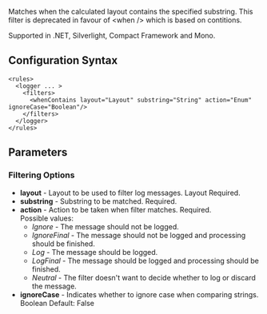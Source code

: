 Matches when the calculated layout contains the specified substring. This filter is deprecated in favour of \<when /> which is based on contitions. 

Supported in .NET, Silverlight, Compact Framework and Mono.

## Configuration Syntax
```
<rules>
  <logger ... >
    <filters>
      <whenContains layout="Layout" substring="String" action="Enum" ignoreCase="Boolean"/>
    </filters>
  </logger>
</rules>
```

## Parameters
### Filtering Options
* **layout** - Layout to be used to filter log messages. Layout Required.
* **substring** - Substring to be matched. Required.
* **action** - Action to be taken when filter matches. Required.  
Possible values:
  * _Ignore_ - The message should not be logged.
  * _IgnoreFinal_ - The message should not be logged and processing should be finished.
  * _Log_ - The message should be logged.
  * _LogFinal_ - The message should be logged and processing should be finished.
  * _Neutral_ - The filter doesn't want to decide whether to log or discard the message.
* **ignoreCase** - Indicates whether to ignore case when comparing strings. Boolean Default: False